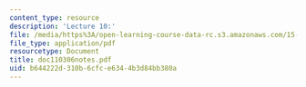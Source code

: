```yaml
---
content_type: resource
description: 'Lecture 10:'
file: /media/https%3A/open-learning-course-data-rc.s3.amazonaws.com/15-615-law-for-the-entrepreneur-and-manager-spring-2003/b644222d310b6cfce6344b3d84bb380a_doc110306notes.pdf
file_type: application/pdf
resourcetype: Document
title: doc110306notes.pdf
uid: b644222d-310b-6cfc-e634-4b3d84bb380a
---
```

